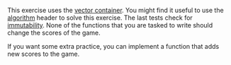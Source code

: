 This exercise uses the [vector container][vector].
You might find it useful to use the [algorithm][algorithm] header to solve this exercise.
The last tests check for [immutability][immutability].
None of the functions that you are tasked to write should change the scores of the game.

If you want some extra practice, you can implement a function that adds new scores to the game.

[vector]: https://en.cppreference.com/w/cpp/container/vector
[algorithm]: https://en.cppreference.com/w/cpp/algorithm
[immutability]: https://en.wikipedia.org/wiki/Immutable_object
